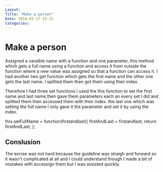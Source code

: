 ```yaml
---
Layout:
Title: "Make a person"
Date: 2018-01-17 15:15
Categories:
---
```


# Make a person

Assigned a varaible name with a function and one parameter, this method which gets a full name using a function and access it from outside the function where a new value was assigned so that a function can access it.
I had another two get function which gets the first name and the other one gets the last name. I splitted them then got them using their index.

Therefore I had three set functions I used the this function to set the first name and last name,then gave them parameters each an every set I did and splitted them then accessed them with their index.
the last one which was setting the full name I only gave it the parameter and set it by using the index.

 this.setFullName = function(firstandlast){
    firstAndLast = firstandlast;
    return firstAndLast;
  };

## Conslusion

The excise was not hard because the guideline was straigh and forward so it wasn't complicated at all and I could understand though I made a bit of mistakes with accessign them but I was assisted quickly.
